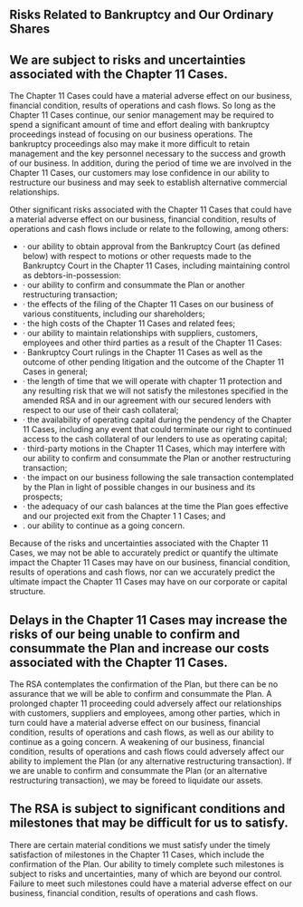 ## Risks Related to Bankruptcy and Our Ordinary Shares

## We are subject to risks and uncertainties associated with the Chapter 11 Cases.

The Chapter 11 Cases could have a material adverse effect on our business, financial condition, results of operations and cash flows. So long as the Chapter 11 Cases continue, our senior management may be required to spend a significant amount of time and effort dealing with bankruptcy proceedings instead of focusing on our business operations. The bankruptcy proceedings also may make it more difficult to retain management and the key personnel necessary to the success and growth of our business. In addition, during the period of time we are involved in the Chapter 11 Cases, our customers may lose confidence in our ability to restructure our business and may seek to establish alternative commercial relationships.

Other significant risks associated with the Chapter 11 Cases that could have a material adverse effect on our business, financial condition, results of operations and cash flows include or relate to the following, among others:

- · our ability to obtain approval from the Bankruptcy Court (as defined below) with respect to motions or other requests made to the Bankruptcy Court in the Chapter 11 Cases, including maintaining control as debtors-in-possession:
- · our ability to confirm and consummate the Plan or another restructuring transaction;
- · the effects of the filing of the Chapter 11 Cases on our business of various constituents, including our shareholders;
- · the high costs of the Chapter 11 Cases and related fees;
- · our ability to maintain relationships with suppliers, customers, employees and other third parties as a result of the Chapter 11 Cases:
- · Bankruptcy Court rulings in the Chapter 11 Cases as well as the outcome of other pending litigation and the outcome of the Chapter 11 Cases in general;
- · the length of time that we will operate with chapter 11 protection and any resulting risk that we will not satisfy the milestones specified in the amended RSA and in our agreement with our secured lenders with respect to our use of their cash collateral;
- · the availability of operating capital during the pendency of the Chapter 11 Cases, including any event that could terminate our right to continued access to the cash collateral of our lenders to use as operating capital;
- · third-party motions in the Chapter 11 Cases, which may interfere with our ability to confirm and consummate the Plan or another restructuring transaction;
- · the impact on our business following the sale transaction contemplated by the Plan in light of possible changes in our business and its prospects;
- · the adequacy of our cash balances at the time the Plan goes effective and our projected exit from the Chapter 1 1 Cases; and
- . our ability to continue as a going concern.

Because of the risks and uncertainties associated with the Chapter 11 Cases, we may not be able to accurately predict or quantify the ultimate impact the Chapter 11 Cases may have on our business, financial condition, results of operations and cash flows, nor can we accurately predict the ultimate impact the Chapter 11 Cases may have on our corporate or capital structure.

## Delays in the Chapter 11 Cases may increase the risks of our being unable to confirm and consummate the Plan and increase our costs associated with the Chapter 11 Cases.

The RSA contemplates the confirmation of the Plan, but there can be no assurance that we will be able to confirm and consummate the Plan. A prolonged chapter 11 proceeding could adversely affect our relationships with customers, suppliers and employees, among other parties, which in turn could have a material adverse effect on our business, financial condition, results of operations and cash flows, as well as our ability to continue as a going concern. A weakening of our business, financial condition, results of operations and cash flows could adversely affect our ability to implement the Plan (or any alternative restructuring transaction). If we are unable to confirm and consummate the Plan (or an alternative restructuring transaction), we may be foreed to liquidate our assets.

## The RSA is subject to significant conditions and milestones that may be difficult for us to satisfy.

There are certain material conditions we must satisfy under the timely satisfaction of milestones in the Chapter 11 Cases, which include the confirmation of the Plan. Our ability to timely complete such milestones is subject to risks and uncertainties, many of which are beyond our control. Failure to meet such milestones could have a material adverse effect on our business, financial condition, results of operations and cash flows.